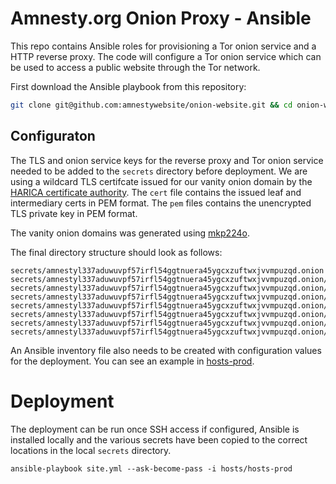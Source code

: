 # Amnesty.org Onion Proxy - Ansible

This repo contains Ansible roles for provisioning a Tor onion service and a HTTP reverse proxy. The code will configure a Tor onion service which can be used to access a public website through the Tor network.

First download the Ansible playbook from this repository:

```bash
git clone git@github.com:amnestywebsite/onion-website.git && cd onion-website/onion-proxy-ansible/
```

## Configuraton

The TLS and onion service keys for the reverse proxy and Tor onion service needed to be added to the `secrets` directory before deployment. We are using a wildcard TLS certifcate issued for our vanity onion domain by the [HARICA certificate authority](https://news.harica.gr/article/onion_announcement/). The `cert` file contains the issued leaf and intermediary certs in PEM format. The `pem` files contains the unencrypted TLS private key in PEM format.

The vanity onion domains was generated using [mkp224o](https://github.com/cathugger/mkp224o).

The final directory structure should look as follows:

```
secrets/amnestyl337aduwuvpf57irfl54ggtnuera45ygcxzuftwxjvvmpuzqd.onion
secrets/amnestyl337aduwuvpf57irfl54ggtnuera45ygcxzuftwxjvvmpuzqd.onion/certs
secrets/amnestyl337aduwuvpf57irfl54ggtnuera45ygcxzuftwxjvvmpuzqd.onion/certs/amnestyl337aduwuvpf57irfl54ggtnuera45ygcxzuftwxjvvmpuzqd.onion.pem
secrets/amnestyl337aduwuvpf57irfl54ggtnuera45ygcxzuftwxjvvmpuzqd.onion/certs/amnestyl337aduwuvpf57irfl54ggtnuera45ygcxzuftwxjvvmpuzqd.onion.cert
secrets/amnestyl337aduwuvpf57irfl54ggtnuera45ygcxzuftwxjvvmpuzqd.onion/tor
secrets/amnestyl337aduwuvpf57irfl54ggtnuera45ygcxzuftwxjvvmpuzqd.onion/tor/hs_ed25519_public_key
secrets/amnestyl337aduwuvpf57irfl54ggtnuera45ygcxzuftwxjvvmpuzqd.onion/tor/hs_ed25519_secret_key
secrets/amnestyl337aduwuvpf57irfl54ggtnuera45ygcxzuftwxjvvmpuzqd.onion/tor/hostname
```

An Ansible inventory file also needs to be created with configuration values for the deployment. You can see an example in [hosts-prod]([hosts/hosts-prod).

# Deployment

The deployment can be run once SSH access if configured, Ansible is installed locally and the various secrets have been copied to the correct locations in the local `secrets` directory.

```
ansible-playbook site.yml --ask-become-pass -i hosts/hosts-prod
```